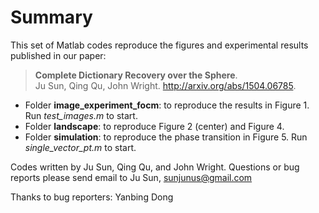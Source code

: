# Summary
This set of Matlab codes reproduce the figures and experimental results published in our paper: 
> **Complete Dictionary Recovery over the Sphere**.   
> Ju Sun, Qing Qu, John Wright. http://arxiv.org/abs/1504.06785. 

+ Folder **image_experiment_focm**: to reproduce the results in Figure 1. Run *test_images.m* to start. 
+ Folder **landscape**: to reproduce Figure 2 (center) and Figure 4. 
+ Folder **simulation**: to reproduce the phase transition in Figure 5. Run *single_vector_pt.m* to start. 

Codes written by Ju Sun, Qing Qu, and John Wright. Questions or bug reports please send email to Ju Sun, sunjunus@gmail.com 

Thanks to bug reporters: Yanbing Dong
